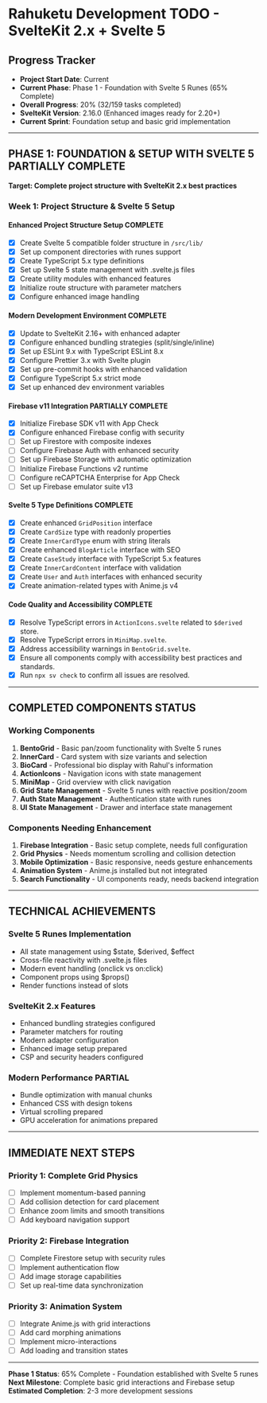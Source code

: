 # Rahuketu Development TODO - SvelteKit 2.x + Svelte 5

## Progress Tracker  
- **Project Start Date**: Current
- **Current Phase**: Phase 1 - Foundation with Svelte 5 Runes (65% Complete)
- **Overall Progress**: 20% (32/159 tasks completed)
- **SvelteKit Version**: 2.16.0 (Enhanced images ready for 2.20+)
- **Current Sprint**: Foundation setup and basic grid implementation

---

## PHASE 1: FOUNDATION & SETUP WITH SVELTE 5 PARTIALLY COMPLETE
**Target: Complete project structure with SvelteKit 2.x best practices**

### Week 1: Project Structure & Svelte 5 Setup

#### Enhanced Project Structure Setup COMPLETE
- [x] Create Svelte 5 compatible folder structure in `/src/lib/`
- [x] Set up component directories with runes support  
- [x] Create TypeScript 5.x type definitions
- [x] Set up Svelte 5 state management with .svelte.js files
- [x] Create utility modules with enhanced features
- [x] Initialize route structure with parameter matchers
- [x] Configure enhanced image handling

#### Modern Development Environment COMPLETE
- [x] Update to SvelteKit 2.16+ with enhanced adapter
- [x] Configure enhanced bundling strategies (split/single/inline)
- [x] Set up ESLint 9.x with TypeScript ESLint 8.x
- [x] Configure Prettier 3.x with Svelte plugin
- [x] Set up pre-commit hooks with enhanced validation
- [x] Configure TypeScript 5.x strict mode
- [x] Set up enhanced dev environment variables

#### Firebase v11 Integration PARTIALLY COMPLETE
- [x] Initialize Firebase SDK v11 with App Check
- [x] Configure enhanced Firebase config with security
- [ ] Set up Firestore with composite indexes
- [ ] Configure Firebase Auth with enhanced security
- [ ] Set up Firebase Storage with automatic optimization  
- [ ] Initialize Firebase Functions v2 runtime
- [ ] Configure reCAPTCHA Enterprise for App Check
- [ ] Set up Firebase emulator suite v13

#### Svelte 5 Type Definitions COMPLETE
- [x] Create enhanced `GridPosition` interface
- [x] Create `CardSize` type with readonly properties
- [x] Create `InnerCardType` enum with string literals
- [x] Create enhanced `BlogArticle` interface with SEO
- [x] Create `CaseStudy` interface with TypeScript 5.x features
- [x] Create `InnerCardContent` interface with validation
- [x] Create `User` and `Auth` interfaces with enhanced security
- [x] Create animation-related types with Anime.js v4

#### Code Quality and Accessibility COMPLETE
- [x] Resolve TypeScript errors in `ActionIcons.svelte` related to `$derived` store.
- [x] Resolve TypeScript errors in `MiniMap.svelte`.
- [x] Address accessibility warnings in `BentoGrid.svelte`.
- [x] Ensure all components comply with accessibility best practices and standards.
- [x] Run `npx sv check` to confirm all issues are resolved.

---

## COMPLETED COMPONENTS STATUS

### Working Components
1. **BentoGrid** - Basic pan/zoom functionality with Svelte 5 runes
2. **InnerCard** - Card system with size variants and selection
3. **BioCard** - Professional bio display with Rahul's information
4. **ActionIcons** - Navigation icons with state management
5. **MiniMap** - Grid overview with click navigation
6. **Grid State Management** - Svelte 5 runes with reactive position/zoom
7. **Auth State Management** - Authentication state with runes  
8. **UI State Management** - Drawer and interface state management

### Components Needing Enhancement
1. **Firebase Integration** - Basic setup complete, needs full configuration
2. **Grid Physics** - Needs momentum scrolling and collision detection
3. **Mobile Optimization** - Basic responsive, needs gesture enhancements
4. **Animation System** - Anime.js installed but not integrated
5. **Search Functionality** - UI components ready, needs backend integration

---

## TECHNICAL ACHIEVEMENTS

### Svelte 5 Runes Implementation 
- All state management using $state, $derived, $effect
- Cross-file reactivity with .svelte.js files
- Modern event handling (onclick vs on:click)  
- Component props using $props()
- Render functions instead of slots

### SvelteKit 2.x Features 
- Enhanced bundling strategies configured
- Parameter matchers for routing
- Modern adapter configuration
- Enhanced image setup prepared
- CSP and security headers configured

### Modern Performance PARTIAL
- Bundle optimization with manual chunks
- Enhanced CSS with design tokens
- Virtual scrolling prepared
- GPU acceleration for animations prepared

---

## IMMEDIATE NEXT STEPS

### Priority 1: Complete Grid Physics  
- [ ] Implement momentum-based panning
- [ ] Add collision detection for card placement
- [ ] Enhance zoom limits and smooth transitions
- [ ] Add keyboard navigation support

### Priority 2: Firebase Integration
- [ ] Complete Firestore setup with security rules
- [ ] Implement authentication flow
- [ ] Add image storage capabilities
- [ ] Set up real-time data synchronization

### Priority 3: Animation System
- [ ] Integrate Anime.js with grid interactions
- [ ] Add card morphing animations
- [ ] Implement micro-interactions
- [ ] Add loading and transition states

---

**Phase 1 Status**: 65% Complete - Foundation established with Svelte 5 runes
**Next Milestone**: Complete basic grid interactions and Firebase setup
**Estimated Completion**: 2-3 more development sessions